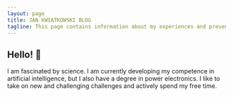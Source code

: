 ```yaml
---
layout: page
title: JAN KWIATKOWSKI BLOG
tagline: This page contains information about my experiences and presents the projects I have created. 
---
```

## Hello! 👋

I am fascinated by science. I am currently developing my competence in artificial intelligence, but I also have a degree in power electronics. I like to take on new and challenging challenges and actively spend my free time. 